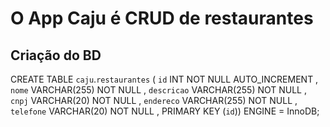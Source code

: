 # O App Caju é CRUD de restaurantes

## Criação do BD

CREATE TABLE `caju`.`restaurantes` ( 
`id` INT NOT NULL AUTO_INCREMENT , 
`nome` VARCHAR(255) NOT NULL , 
`descricao` VARCHAR(255) NOT NULL , 
`cnpj` VARCHAR(20) NOT NULL , 
`endereco` VARCHAR(255) NOT NULL , 
`telefone` VARCHAR(20) NOT NULL , PRIMARY KEY (`id`)) ENGINE = InnoDB;

